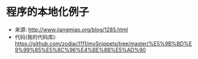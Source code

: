 # 程序的本地化例子

* 来源: http://www.jiangmiao.org/blog/1285.html
* 代码(我的代码库): https://github.com/zodiac1111/mySnippets/tree/master/%E5%9B%BD%E9%99%85%E5%8C%96%E4%BE%8B%E5%AD%90
